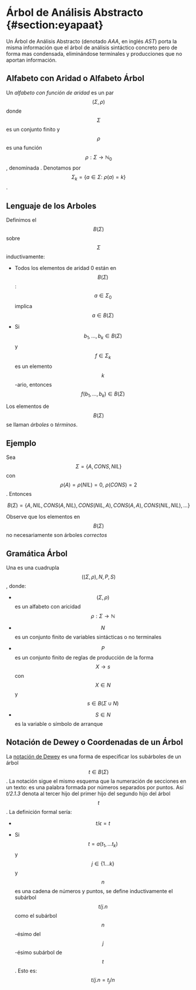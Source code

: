 # Árbol de Análisis Abstracto {#section:eyapaat}

Un Árbol de Análisis Abstracto (denotado *AAA*, en inglés *AST*) porta la misma información que el árbol de análisis sintáctico concreto pero de forma mas condensada, eliminándose
terminales y producciones que no aportan información.

## Alfabeto con Aridad o Alfabeto Árbol

Un *alfabeto con función de aridad* es un par $$(\Sigma, \rho)$$ donde $$\Sigma$$ es un conjunto finito y
$$\rho$$ es una función $$\rho: \Sigma \rightarrow ℕ_0$$,
denominada . Denotamos por
$$\Sigma_k = \{ a \in \Sigma :\ \rho(a) = k \}$$.

## Lenguaje de los Arboles
Definimos el $$B(\Sigma)$$ sobre $$\Sigma$$ inductivamente:

-   Todos los elementos de aridad 0 están en $$B(\Sigma)$$:
    $$a \in  \Sigma_0$$ implica $$a \in B(\Sigma)$$

-   Si $$b_1, \ldots , b_k \in B(\Sigma)$$ y $$f \in \Sigma_k$$ es un
    elemento $$k$$-ario, entonces $$f(b_1, \ldots , b_k) \in B(\Sigma)$$


Los elementos de $$B(\Sigma)$$ se llaman *árboles* o *términos*.

## Ejemplo

Sea $$\Sigma = \{A, CONS, NIL \}$$ con
$$\rho(A) = \rho(NIL) = 0,\ \rho(CONS) = 2$$. Entonces

$$B(\Sigma) = \{ A, NIL, CONS(A,NIL), CONS(NIL, A), CONS(A, A), CONS(NIL,NIL), \ldots \}$$

Observe que los elementos en $$B(\Sigma)$$ no necesariamente son árboles
*correctos*

## Gramática Árbol
Una es una cuadrupla $$((\Sigma, \rho), N, P, S)$$, donde:

-   $$(\Sigma, \rho)$$ es un alfabeto con aricidad
    $$\rho: \Sigma \rightarrow ℕ$$

-   $$N$$ es un conjunto finito de variables sintácticas o no terminales

-   $$P$$ es un conjunto finito de reglas de producción de la forma
    $$X \rightarrow s$$ con $$X \in N$$ y $$s \in B(\Sigma \cup N)$$

-   $$S \in N$$ es la variable o símbolo de arranque

## Notación de Dewey o Coordenadas de un Árbol

La [notación de Dewey](https://en.wikipedia.org/wiki/Dewey_Decimal_Classification) 
es una forma de
especificar los subárboles de un árbol $$t \in B(\Sigma)$$. La notación
sigue el mismo esquema que la numeración de secciones en un texto: es
una palabra formada por números separados por puntos. Así *t/2.1.3*
denota al tercer hijo del primer hijo del segundo hijo del árbol $$t$$. La
definición formal sería:

-   $$t/\epsilon = t$$

-   Si $$t = a(t_1, \ldots t_k)$$ y $$j \in \{ 1 \ldots k \}$$ y $$n$$ es una
    cadena de números y puntos, se define inductivamente el subárbol
    $$t/j.n$$ como el subárbol $$n$$-ésimo del $$j$$-ésimo subárbol de $$t$$.
    Esto es: $$t/j.n = t_j/n$$


